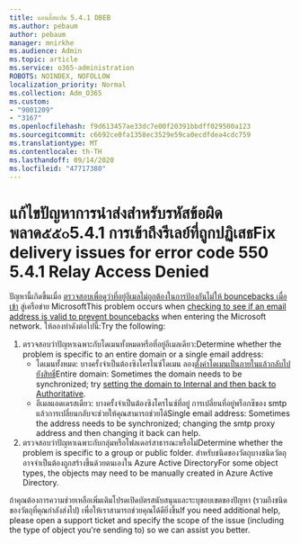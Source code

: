 ```yaml
---
title: แอนตี้สแปม 5.4.1 DBEB
ms.author: pebaum
author: pebaum
manager: mnirkhe
ms.audience: Admin
ms.topic: article
ms.service: o365-administration
ROBOTS: NOINDEX, NOFOLLOW
localization_priority: Normal
ms.collection: Adm_O365
ms.custom:
- "9001209"
- "3167"
ms.openlocfilehash: f9d613457ae33dc7e00f20391bbdff029500a123
ms.sourcegitcommit: c6692ce0fa1358ec3529e59ca0ecdfdea4cdc759
ms.translationtype: MT
ms.contentlocale: th-TH
ms.lasthandoff: 09/14/2020
ms.locfileid: "47717380"
---
```

# <a name="fix-delivery-issues-for-error-code-550-541-relay-access-denied"></a><span data-ttu-id="ea4df-102">แก้ไขปัญหาการนำส่งสำหรับรหัสข้อผิดพลาด๕๕๐5.4.1 การเข้าถึงรีเลย์ที่ถูกปฏิเสธ</span><span class="sxs-lookup"><span data-stu-id="ea4df-102">Fix delivery issues for error code 550 5.4.1 Relay Access Denied</span></span>

<span data-ttu-id="ea4df-103">ปัญหานี้เกิดขึ้นเมื่อ [ตรวจสอบเพื่อดูว่าที่อยู่อีเมลไม่ถูกต้องในการป้องกันไม่ให้ bouncebacks เมื่อเข้า](https://docs.microsoft.com/exchange/mail-flow-best-practices/use-directory-based-edge-blocking) สู่เครือข่าย Microsoft</span><span class="sxs-lookup"><span data-stu-id="ea4df-103">This problem occurs when [checking to see if an email address is valid to prevent bouncebacks](https://docs.microsoft.com/exchange/mail-flow-best-practices/use-directory-based-edge-blocking) when entering the Microsoft network.</span></span> <span data-ttu-id="ea4df-104">ให้ลองทำดังต่อไปนี้:</span><span class="sxs-lookup"><span data-stu-id="ea4df-104">Try the following:</span></span>

1. <span data-ttu-id="ea4df-105">ตรวจสอบว่าปัญหาเฉพาะกับโดเมนทั้งหมดหรือที่อยู่อีเมลเดียว:</span><span class="sxs-lookup"><span data-stu-id="ea4df-105">Determine whether the problem is specific to an entire domain or a single email address:</span></span>
    - <span data-ttu-id="ea4df-106">โดเมนทั้งหมด: บางครั้งจำเป็นต้องซิงโครไนซ์โดเมน ลอง[ตั้งค่าโดเมนเป็นภายในแล้วกลับไปยังสิทธิ์](https://docs.microsoft.com/exchange/mail-flow-best-practices/manage-accepted-domains/manage-accepted-domains)</span><span class="sxs-lookup"><span data-stu-id="ea4df-106">Entire domain: Sometimes the domain needs to be synchronized; try [setting the domain to Internal and then back to Authoritative](https://docs.microsoft.com/exchange/mail-flow-best-practices/manage-accepted-domains/manage-accepted-domains).</span></span>
    - <span data-ttu-id="ea4df-107">อีเมลแอดเดรสเดียว: บางครั้งจำเป็นต้องซิงโครไนซ์ที่อยู่ การเปลี่ยนที่อยู่พร็อกซีของ smtp แล้วการเปลี่ยนกลับจะช่วยให้คุณสามารถช่วยได้</span><span class="sxs-lookup"><span data-stu-id="ea4df-107">Single email address: Sometimes the address needs to be synchronized; changing the smtp proxy address and then changing it back can help.</span></span>
2. <span data-ttu-id="ea4df-108">ตรวจสอบว่าปัญหาเฉพาะกับกลุ่มหรือโฟลเดอร์สาธารณะหรือไม่</span><span class="sxs-lookup"><span data-stu-id="ea4df-108">Determine whether the problem is specific to a group or public folder.</span></span> <span data-ttu-id="ea4df-109">สำหรับชนิดของวัตถุบางชนิดวัตถุอาจจำเป็นต้องถูกสร้างขึ้นด้วยตนเองใน Azure Active Directory</span><span class="sxs-lookup"><span data-stu-id="ea4df-109">For some object types, the objects may need to be manually created in Azure Active Directory.</span></span>

<span data-ttu-id="ea4df-110">ถ้าคุณต้องการความช่วยเหลือเพิ่มเติมโปรดเปิดบัตรสนับสนุนและระบุขอบเขตของปัญหา (รวมถึงชนิดของวัตถุที่คุณกำลังส่งไป) เพื่อให้เราสามารถช่วยคุณได้ดียิ่งขึ้น</span><span class="sxs-lookup"><span data-stu-id="ea4df-110">If you need additional help, please open a support ticket and specify the scope of the issue (including the type of object you're sending to) so we can assist you better.</span></span>
